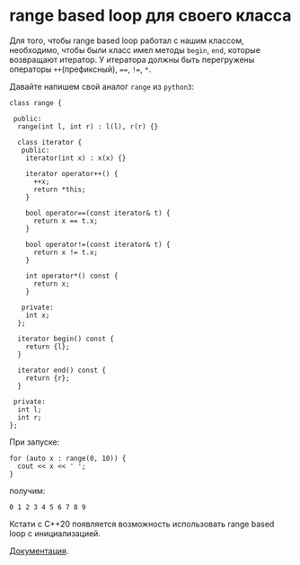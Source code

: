 # range based loop для своего класса

Для того, чтобы range based loop работал с нашим классом, 
необходимо, чтобы были класс имел методы
```begin```, ```end```, которые возвращают итератор.
У итератора должны быть перегружены операторы
```++```(префиксный), ```==```, ```!=```, ```*```. 

Давайте напишем свой аналог ```range``` из ```python3```:
```
class range {
 
 public:
  range(int l, int r) : l(l), r(r) {}
 
  class iterator {
   public:
    iterator(int x) : x(x) {}
	 
    iterator operator++() {
      ++x;
      return *this;
    }
	 
    bool operator==(const iterator& t) {
      return x == t.x;
    }
	 
    bool operator!=(const iterator& t) {
      return x != t.x;
    }
	 
    int operator*() const {
      return x;
    }
	 
   private:
    int x;
  };
	 
  iterator begin() const {
    return {l};
  }
	 
  iterator end() const {
    return {r};
  }
 
 private:
  int l;
  int r;
};
```
При запуске:
```
for (auto x : range(0, 10)) {
  cout << x << ' ';
}
```
получим:
```
0 1 2 3 4 5 6 7 8 9 
```
Кстати с C++20 появляется возможность использовать
range based loop с инициализацией.

[Документация](https://en.cppreference.com/w/cpp/language/range-for).
